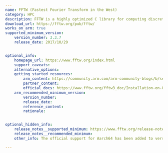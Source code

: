 ```yaml
---
name: FFTW (Fastest Fourier Transform in the West)
category: HPC
description: FFTW is a highly optimized C library for computing discrete Fourier transforms (DFTs) across multiple dimensions and data types, offering portable, architecture-aware performance for both real and complex inputs.
download_url: https://fftw.org/pub/fftw/
works_on_arm: true
supported_minimum_version:
    version_number: 3.3.7
    release_date: 2017/10/29


optional_info:
    homepage_url: https://www.fftw.org/index.html
    support_caveats:
    alternative_options:
    getting_started_resources:
        arm_content: https://community.arm.com/arm-community-blogs/b/servers-and-cloud-computing-blog/posts/arm-performance-libraries-24-10
        partner_content:
        official_docs: https://www.fftw.org/fftw3_doc/Installation-on-Unix.html
    arm_recommended_minimum_version:
        version_number:
        release_date:
        reference_content:
        rationale:


optional_hidden_info:
    release_notes__supported_minimum: https://www.fftw.org/release-notes.html
    release_notes__recommended_minimum:
    other_info: The official support for Aarch64 has been added to version 3.3.7, since the maintainers had proper infrastructure to test this release for Arm.

---
```


